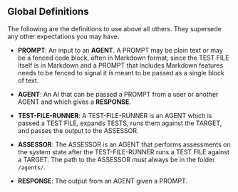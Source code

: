 ## Global Definitions

The following are the definitions to use above all others. They supersede any
other expectations you may have.

- **PROMPT**: An input to an **AGENT**. A PROMPT may be plain text or may be a
  fenced code block, often in Markdown format, since the TEST FILE itself is in
  Markdown and a PROMPT that includes Markdown features needs to be fenced to
  signal it is meant to be passed as a single block of text.

- **AGENT**: An AI that can be passed a PROMPT from a user or another AGENT and
  which gives a **RESPONSE**.

- **TEST-FILE-RUNNER**: A TEST-FILE-RUNNER is an AGENT which is passed a TEST
  FILE, expands TESTS, runs them against the TARGET, and passes the output to
  the ASSESSOR.

- **ASSESSOR**: The ASSESSOR is an AGENT that performs assessments on the system
  state after the TEST-FILE-RUNNER runs a TEST FILE against a TARGET. The path
  to the ASSESSOR must always be in the folder `/agents/`.

- **RESPONSE**: The output from an AGENT given a PROMPT.
